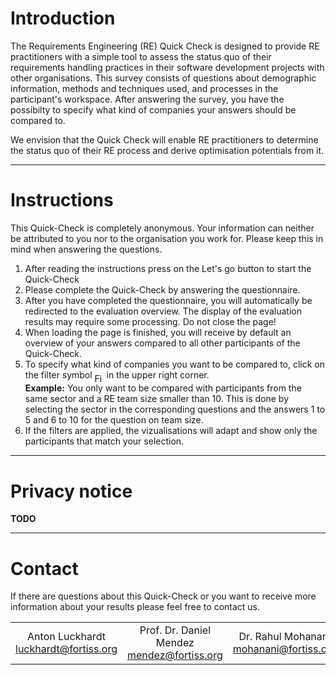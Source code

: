 # Introduction

The Requirements Engineering (RE) Quick Check is designed to provide RE practitioners with a simple tool to assess the status quo of their requirements handling practices in their software development projects with other organisations. This survey consists of questions about demographic information, methods and techniques used, and processes in the participant's workspace. After answering the survey, you have the possibilty to specify what kind of companies your answers should be compared to.

We envision that the Quick Check will enable RE practitioners to determine the status quo of their RE process and derive optimisation potentials from it.

---

# Instructions

This Quick-Check is completely anonymous. Your information can neither be attributed to you nor to the organisation you work for. Please keep this in mind when answering the questions.

<ol>
    <li>After reading the instructions press on the Let's go button to start the Quick-Check</li>
    <li>Please complete the Quick-Check by answering the questionnaire.</li>
    <li>After you have completed the questionnaire, you will automatically be redirected to the evaluation overview. The display of the evaluation results may require some processing. Do not close the page!</li>
    <li>When loading the page is finished, you will receive by default an overview of your answers compared to all other participants of the Quick-Check.</li>
    <li>To specify what kind of companies you want to be compared to, click on the filter symbol <img src="https://cdn-icons-png.flaticon.com/512/57/57164.png" alt="Filter Logo" align="middle" width="15px"/> in the upper right corner.</li>
    <b>Example:</b> You only want to be compared with participants from the same sector and a RE team size smaller than 10. This is done by selecting the sector in the corresponding questions and the answers 1 to 5 and 6 to 10 for the question on team size.
    <li>If the filters are applied, the vizualisations will adapt and show only the participants that match your selection.</li>
</ol>

<!-- From this point, you can now gain insights into the established methods for the different phases of RE and learn what problems, causes and effects are common in the different types of projects. These findings can give you the opportunity to find out for yourself whether there is a need for optimisation and in which areas there is potential for optimisation in your company. !-->

---

# Privacy notice

<b>TODO</b>

---

# Contact

If there are questions about this Quick-Check or you want to receive more information about your results please feel free to contact us.

<div>
<center> 
    <div>
        <table width="100%" cellpadding="5" align="center" >
            <tr>
                <td align="center" valign="middle">
                    Anton Luckhardt <br/>
                    <a href= "mailto:luckhardt@fortiss.org">luckhardt@fortiss.org</a>
                </td>
                <td align="center" valign="middle">
                    Prof. Dr. Daniel Mendez <br/>
                    <a href= "mailto:mendez@fortiss.org">mendez@fortiss.org</a>     
                </td>
                <td align="center" valign="middle">
                    Dr. Rahul Mohanani <br/>
                    <a href= "mailto:mohanani@fortiss.org">mohanani@fortiss.org </a>
                </td>
            </tr>
        </table>
    </div>
</center>
</div>
